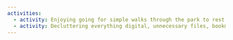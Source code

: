 ```yaml
---
activities:
  - activity: Enjoying going for simple walks through the park to rest.
  - activity: Decluttering everything digital, unnecessary files, bookmarks and apps.
---
```

